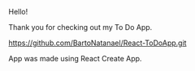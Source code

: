 Hello!

Thank you for checking out my To Do App.

https://github.com/BartoNatanael/React-ToDoApp.git

App was made using React Create App.
